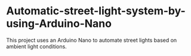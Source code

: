 # Automatic-street-light-system-by-using-Arduino-Nano
This project uses an Arduino Nano to automate street lights based on ambient light conditions.
